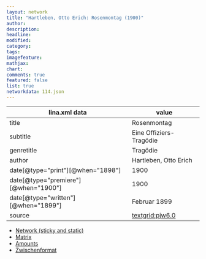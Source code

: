 ```yaml
---
layout: network
title: "Hartleben, Otto Erich: Rosenmontag (1900)"
author:
description:
headline:
modified:
category:
tags:
imagefeature: 
mathjax: 
chart: 
comments: true
featured: false
list: true
networkdata: 114.json
---
```

lina.xml data  | value
------------- | -------------
title|Rosenmontag
subtitle|Eine Offiziers-Tragödie
genretitle|Tragödie
author|Hartleben, Otto Erich
date[@type="print"][@when="1898"]|1900
date[@type="premiere"][@when="1900"]|1900
date[@type="written"][@when="1899"]|Februar 1899
source|[textgrid:pjw6.0](https://textgridlab.org/1.0/tgcrud-public/rest/textgrid:pjw6.0/data)



* [Network (sticky and static)](/network114)
* [Matrix](/matrix114)
* [Amounts](/amount114)
* [Zwischenformat](/lina114 )
